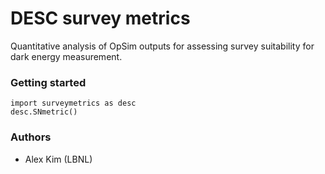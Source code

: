 DESC survey metrics
===================

Quantitative analysis of OpSim outputs for assessing survey 
suitability for dark energy measurement.

### Getting started

    import surveymetrics as desc
    desc.SNmetric()

### Authors

* Alex Kim (LBNL)

